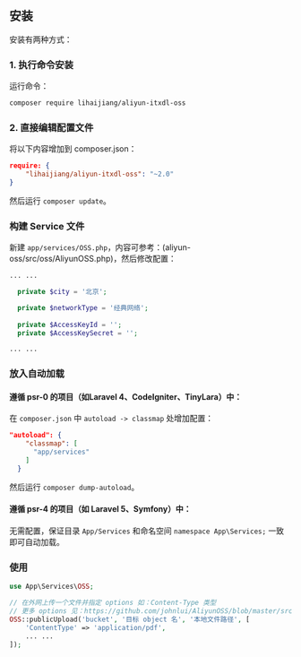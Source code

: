 ## 安装

安装有两种方式：

### 1. 执行命令安装

运行命令：

```bash
composer require lihaijiang/aliyun-itxdl-oss
```

### 2. 直接编辑配置文件

将以下内容增加到 composer.json：

```json
require: {
    "lihaijiang/aliyun-itxdl-oss": "~2.0"
}
```

然后运行 `composer update`。


### 构建 Service 文件

新建 `app/services/OSS.php`，内容可参考：(aliyun-oss/src/oss/AliyunOSS.php)，然后修改配置：

```php
... ...

  private $city = '北京';

  private $networkType = '经典网络';
  
  private $AccessKeyId = '';
  private $AccessKeySecret = '';

... ...
```

### 放入自动加载

#### 遵循 psr-0 的项目（如Laravel 4、CodeIgniter、TinyLara）中：
在 `composer.json` 中 `autoload -> classmap` 处增加配置：

```json
"autoload": {
    "classmap": [
      "app/services"
    ]
  }
```
然后运行 `composer dump-autoload`。

#### 遵循 psr-4 的项目（如 Laravel 5、Symfony）中：

无需配置，保证目录 `App/Services` 和命名空间 `namespace App\Services;` 一致即可自动加载。

### 使用

```php
use App\Services\OSS;

// 在外网上传一个文件并指定 options 如：Content-Type 类型
// 更多 options 见：https://github.com/johnlui/AliyunOSS/blob/master/src/oss/src/Aliyun/OSS/OSSClient.php#L142-L148
OSS::publicUpload('bucket', '目标 object 名', '本地文件路径', [
    'ContentType' => 'application/pdf',
    ... ...
]);
```